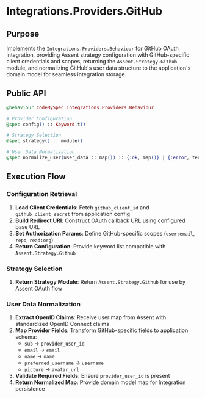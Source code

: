 # Integrations.Providers.GitHub

## Purpose

Implements the `Integrations.Providers.Behaviour` for GitHub OAuth integration, providing Assent strategy configuration with GitHub-specific client credentials and scopes, returning the `Assent.Strategy.Github` module, and normalizing GitHub's user data structure to the application's domain model for seamless integration storage.

## Public API

```elixir
@behaviour CodeMySpec.Integrations.Providers.Behaviour

# Provider Configuration
@spec config() :: Keyword.t()

# Strategy Selection
@spec strategy() :: module()

# User Data Normalization
@spec normalize_user(user_data :: map()) :: {:ok, map()} | {:error, term()}
```

## Execution Flow

### Configuration Retrieval

1. **Load Client Credentials**: Fetch `github_client_id` and `github_client_secret` from application config
2. **Build Redirect URI**: Construct OAuth callback URL using configured base URL
3. **Set Authorization Params**: Define GitHub-specific scopes (`user:email`, `repo`, `read:org`)
4. **Return Configuration**: Provide keyword list compatible with `Assent.Strategy.Github`

### Strategy Selection

1. **Return Strategy Module**: Return `Assent.Strategy.Github` for use by Assent OAuth flow

### User Data Normalization

1. **Extract OpenID Claims**: Receive user map from Assent with standardized OpenID Connect claims
2. **Map Provider Fields**: Transform GitHub-specific fields to application schema:
   - `sub` → `provider_user_id`
   - `email` → `email`
   - `name` → `name`
   - `preferred_username` → `username`
   - `picture` → `avatar_url`
3. **Validate Required Fields**: Ensure `provider_user_id` is present
4. **Return Normalized Map**: Provide domain model map for Integration persistence